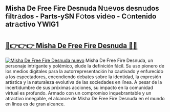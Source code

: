 ## Misha De Free Fire Desnuda N𝚞𝚎vos desn𝚞dos filtr𝚊dos - Parts-ySN F𝚘tos vid𝚎o - C𝚘ntenido atr𝚊ctivo YWlG1

# <h2><a href="http://mb3w8p.tromn.icu/?c=Misha+De+Free+Fire+Desnuda">🔗👉👉👉 Misha De Free Fire Desnuda 🔗🔗</a></h2>

[![Misha De Free Fire Desnuda nuevo](https://i.imgur.com/pEAQMta.gif)](http://mb3w8p.tromn.icu/?c=Misha+De+Free+Fire+Desnuda)
Misha De Free Fire Desnuda, un personaje intrigante y polémico, elude la definición fácil. Su uso pionero de los medios digitales para la autorrepresentación ha cautivado y enfurecido a los espectadores, encendiendo debates sobre la identidad, la expresión artística y la naturaleza evolutiva de las sociedades en línea. A pesar de la incertidumbre de sus próximas acciones, su impacto en la comunidad virtual es profundo. Armado con un compromiso inquebrantable y un atractivo innegable, el alcance de Misha De Free Fire Desnuda en el mundo en línea es de gran alcance.
